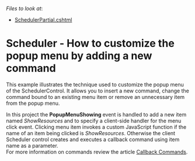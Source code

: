<!-- default file list -->
*Files to look at*:

* [SchedulerPartial.cshtml](./CS/Scheduler.PopupMenuShowing/Views/Home/SchedulerPartial.cshtml)
<!-- default file list end -->
# Scheduler - How to customize the popup menu by adding a new command


<p>This example illustrates the technique used to customize the popup menu of the SchedulerControl. It allows you to insert a new command, change the command bound to an existing menu item or remove an unnecessary item from the popup menu.</p><p>In this project the <strong>PopupMenuShowing </strong>event is handled to add a new item named <i>ShowResources</i><strong> </strong>and to specify a client-side handler for the menu click event. Clicking menu item invokes a custom JavaScript function if the name of an  item being clicked is <i>ShowResources</i>. Otherwise the client Scheduler control creates and executes a  callback command using item name as a parameter.<br />
For more information on commands review the article <a href="http://documentation.devexpress.com/#AspNet/CustomDocument5462"><u>Callback Commands</u></a>.</p>

<br/>


